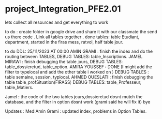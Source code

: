 # project_Integration_PFE2.01

lets collect all resources and get everything to work

to do :
 create folder in google drive and share it with our classmate the send us there code .
 Link all tables together .
done tables: table Etudiant, department, started in the firas mess, ratvol, half table jour.

to do DDL: 25/11/2023 AT 00:00
    AMIN GRAMI :
      finish the index and do the routing between TABLES,
      DEBUG TABLES: table_Inscriptions.
    JAMEL MIRAWI :
      finish debugging the table jours,
      DEBUG TABLES: table_dossieretud, table_option.
    AMIRA YOUSSEF :  DONE (I might add the filter to typelocal and add the other table i worked on )
      DEBUG TABLES : table semaine, session, typlocal.
    AHMED OUESLATI :
      finish debugging the table table_profSituation(FIRASS)
      DEBUG TABLES: table_Professeur, table_Matiers.

Jamel : the code of the two tables  jours,dossieretud dosnt mutch the database, and the filter in option dosnt work (grami said he will fix it) bye

Updates :
Med Amin Grami : updated index, problems in Option Tables.
